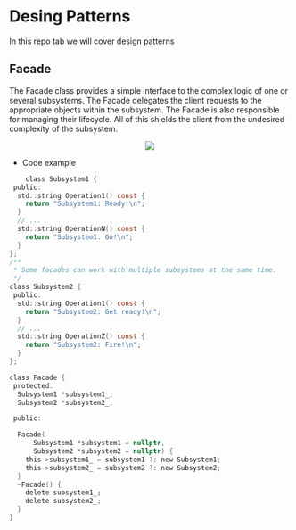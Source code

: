# Desing Patterns
In this repo tab we will cover design patterns

## Facade
 The Facade class provides a simple interface to the complex logic of one or several subsystems. The Facade delegates the client requests to the appropriate objects within the subsystem. The Facade is also responsible for managing their lifecycle. All of this shields the client from the undesired complexity of the subsystem.

<p align="center">
  <img src="https://refactoring.guru/images/patterns/diagrams/facade/structure.png?id=258401362234ac77a2aaf1cde62339e7">
</p>

* Code example

```c
    class Subsystem1 {
 public:
  std::string Operation1() const {
    return "Subsystem1: Ready!\n";
  }
  // ...
  std::string OperationN() const {
    return "Subsystem1: Go!\n";
  }
};
/**
 * Some facades can work with multiple subsystems at the same time.
 */
class Subsystem2 {
 public:
  std::string Operation1() const {
    return "Subsystem2: Get ready!\n";
  }
  // ...
  std::string OperationZ() const {
    return "Subsystem2: Fire!\n";
  }
};

class Facade {
 protected:
  Subsystem1 *subsystem1_;
  Subsystem2 *subsystem2_;

 public:

  Facade(
      Subsystem1 *subsystem1 = nullptr,
      Subsystem2 *subsystem2 = nullptr) {
    this->subsystem1_ = subsystem1 ?: new Subsystem1;
    this->subsystem2_ = subsystem2 ?: new Subsystem2;
  }
  ~Facade() {
    delete subsystem1_;
    delete subsystem2_;
  }
} 
```
